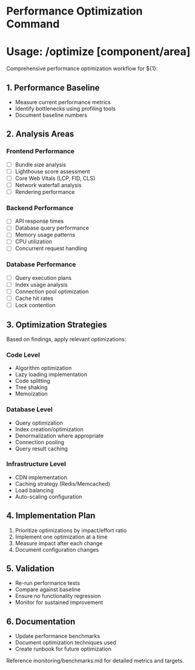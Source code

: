 # Performance Optimization Command
# Usage: /optimize [component/area]

Comprehensive performance optimization workflow for ${1}:

## 1. Performance Baseline
- Measure current performance metrics
- Identify bottlenecks using profiling tools
- Document baseline numbers

## 2. Analysis Areas

### Frontend Performance
- [ ] Bundle size analysis
- [ ] Lighthouse score assessment
- [ ] Core Web Vitals (LCP, FID, CLS)
- [ ] Network waterfall analysis
- [ ] Rendering performance

### Backend Performance  
- [ ] API response times
- [ ] Database query performance
- [ ] Memory usage patterns
- [ ] CPU utilization
- [ ] Concurrent request handling

### Database Performance
- [ ] Query execution plans
- [ ] Index usage analysis
- [ ] Connection pool optimization
- [ ] Cache hit rates
- [ ] Lock contention

## 3. Optimization Strategies

Based on findings, apply relevant optimizations:

### Code Level
- Algorithm optimization
- Lazy loading implementation
- Code splitting
- Tree shaking
- Memoization

### Database Level
- Query optimization
- Index creation/optimization
- Denormalization where appropriate
- Connection pooling
- Query result caching

### Infrastructure Level
- CDN implementation
- Caching strategy (Redis/Memcached)
- Load balancing
- Auto-scaling configuration

## 4. Implementation Plan
1. Prioritize optimizations by impact/effort ratio
2. Implement one optimization at a time
3. Measure impact after each change
4. Document configuration changes

## 5. Validation
- Re-run performance tests
- Compare against baseline
- Ensure no functionality regression
- Monitor for sustained improvement

## 6. Documentation
- Update performance benchmarks
- Document optimization techniques used
- Create runbook for future optimization

Reference monitoring/benchmarks.md for detailed metrics and targets.
